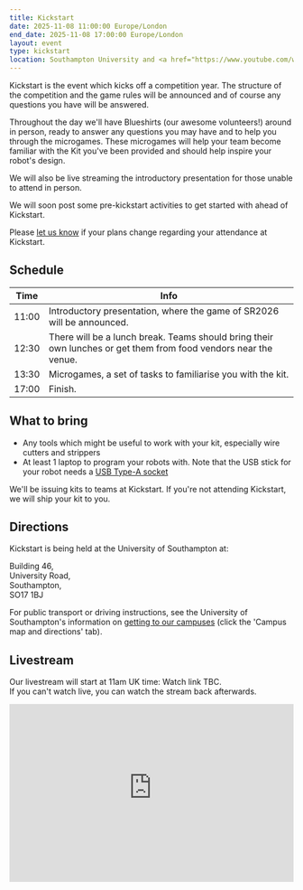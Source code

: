 ```yaml
---
title: Kickstart
date: 2025-11-08 11:00:00 Europe/London
end_date: 2025-11-08 17:00:00 Europe/London
layout: event
type: kickstart
location: Southampton University and <a href="https://www.youtube.com/watch?v=waO2NASj1zs">Student Robotics' YouTube Channel</a>
---
```


Kickstart is the event which kicks off a competition year.
The structure of the competition and the game rules will be announced and of course any questions you have will be answered.

Throughout the day we'll have Blueshirts (our awesome volunteers!) around in person, ready to answer any questions you may have and to help you through the microgames.
These microgames will help your team become familiar with the Kit you've been provided and should help inspire your robot's design.

We will also be live streaming the introductory presentation for those unable to attend in person.

We will soon post some pre-kickstart activities to get started with ahead of Kickstart.

Please [let us know][teams-contact] if your plans change regarding your
attendance at Kickstart.

## Schedule

| Time  | Info                                                                                                            |
| ----- | --------------------------------------------------------------------------------------------------------------- |
| 11:00 | Introductory presentation, where the game of SR2026 will be announced.                                          |
| 12:30 | There will be a lunch break. Teams should bring their own lunches or get them from food vendors near the venue. |
| 13:30 | Microgames, a set of tasks to familiarise you with the kit.                                                     |
| 17:00 | Finish.                                                                                                         |

## What to bring

- Any tools which might be useful to work with your kit, especially wire cutters and strippers
- At least 1 laptop to program your robots with. Note that the USB stick for your robot needs a [USB Type-A socket](https://www.viewsonic.com/library/tech/usb-c-usb-b-and-usb-a-whats-the-difference/#USB_The_Basics)

We'll be issuing kits to teams at Kickstart. If you're not attending Kickstart, we will ship your kit to you.

## Directions

Kickstart is being held at the University of Southampton at:

Building 46,<br>
University Road,<br>
Southampton,<br>
SO17 1BJ

For public transport or driving instructions, see the University of
Southampton's information on [getting to our campuses][soton-campus-directions]
(click the 'Campus map and directions' tab).

## Livestream

Our livestream will start at <time datetime="2025-11-08T11:00:00+01:00" title="Sat, 9 Nov 2025 11:00:00 +0100">11am UK time</time>: Watch link TBC.<br>
If you can't watch live, you can watch the stream back afterwards.

<iframe
  title="Livestream of the Kickstart Event"
  width="100%"
  height="315"
  src="https://www.youtube-nocookie.com/embed/waO2NASj1zs"
  frameborder="0"
  allow="accelerometer; autoplay; encrypted-media; gyroscope; picture-in-picture"
  allowfullscreen></iframe>

[teams-contact]: mailto:teams@studentrobotics.org
[soton-campus-directions]: https://www.southampton.ac.uk/student-life/campuses/highfield
